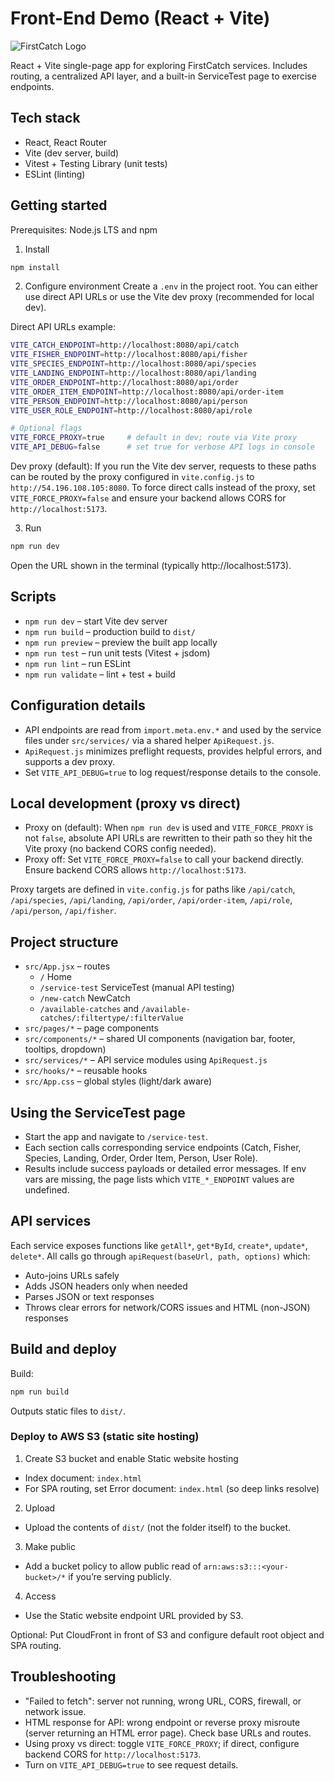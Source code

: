 # Front-End Demo (React + Vite)

![FirstCatch Logo](./firstCatchLight.svg)

React + Vite single-page app for exploring FirstCatch services. Includes routing, a centralized API layer, and a built-in ServiceTest page to exercise endpoints.

## Tech stack

- React, React Router
- Vite (dev server, build)
- Vitest + Testing Library (unit tests)
- ESLint (linting)

## Getting started

Prerequisites: Node.js LTS and npm

1. Install

```bash
npm install
```

2. Configure environment
   Create a `.env` in the project root. You can either use direct API URLs or use the Vite dev proxy (recommended for local dev).

Direct API URLs example:

```bash
VITE_CATCH_ENDPOINT=http://localhost:8080/api/catch
VITE_FISHER_ENDPOINT=http://localhost:8080/api/fisher
VITE_SPECIES_ENDPOINT=http://localhost:8080/api/species
VITE_LANDING_ENDPOINT=http://localhost:8080/api/landing
VITE_ORDER_ENDPOINT=http://localhost:8080/api/order
VITE_ORDER_ITEM_ENDPOINT=http://localhost:8080/api/order-item
VITE_PERSON_ENDPOINT=http://localhost:8080/api/person
VITE_USER_ROLE_ENDPOINT=http://localhost:8080/api/role

# Optional flags
VITE_FORCE_PROXY=true     # default in dev; route via Vite proxy
VITE_API_DEBUG=false      # set true for verbose API logs in console
```

Dev proxy (default): If you run the Vite dev server, requests to these paths can be routed by the proxy configured in `vite.config.js` to `http://54.196.108.105:8080`. To force direct calls instead of the proxy, set `VITE_FORCE_PROXY=false` and ensure your backend allows CORS for `http://localhost:5173`.

3. Run

```bash
npm run dev
```

Open the URL shown in the terminal (typically http://localhost:5173).

## Scripts

- `npm run dev` – start Vite dev server
- `npm run build` – production build to `dist/`
- `npm run preview` – preview the built app locally
- `npm run test` – run unit tests (Vitest + jsdom)
- `npm run lint` – run ESLint
- `npm run validate` – lint + test + build

## Configuration details

- API endpoints are read from `import.meta.env.*` and used by the service files under `src/services/` via a shared helper `ApiRequest.js`.
- `ApiRequest.js` minimizes preflight requests, provides helpful errors, and supports a dev proxy.
- Set `VITE_API_DEBUG=true` to log request/response details to the console.

## Local development (proxy vs direct)

- Proxy on (default): When `npm run dev` is used and `VITE_FORCE_PROXY` is not `false`, absolute API URLs are rewritten to their path so they hit the Vite proxy (no backend CORS config needed).
- Proxy off: Set `VITE_FORCE_PROXY=false` to call your backend directly. Ensure backend CORS allows `http://localhost:5173`.

Proxy targets are defined in `vite.config.js` for paths like `/api/catch`, `/api/species`, `/api/landing`, `/api/order`, `/api/order-item`, `/api/role`, `/api/person`, `/api/fisher`.

## Project structure

- `src/App.jsx` – routes
  - `/` Home
  - `/service-test` ServiceTest (manual API testing)
  - `/new-catch` NewCatch
  - `/available-catches` and `/available-catches/:filtertype/:filterValue`
- `src/pages/*` – page components
- `src/components/*` – shared UI components (navigation bar, footer, tooltips, dropdown)
- `src/services/*` – API service modules using `ApiRequest.js`
- `src/hooks/*` – reusable hooks
- `src/App.css` – global styles (light/dark aware)

## Using the ServiceTest page

- Start the app and navigate to `/service-test`.
- Each section calls corresponding service endpoints (Catch, Fisher, Species, Landing, Order, Order Item, Person, User Role).
- Results include success payloads or detailed error messages. If env vars are missing, the page lists which `VITE_*_ENDPOINT` values are undefined.

## API services

Each service exposes functions like `getAll*`, `get*ById`, `create*`, `update*`, `delete*`. All calls go through `apiRequest(baseUrl, path, options)` which:

- Auto-joins URLs safely
- Adds JSON headers only when needed
- Parses JSON or text responses
- Throws clear errors for network/CORS issues and HTML (non-JSON) responses

## Build and deploy

Build:

```bash
npm run build
```

Outputs static files to `dist/`.

### Deploy to AWS S3 (static site hosting)

1. Create S3 bucket and enable Static website hosting

- Index document: `index.html`
- For SPA routing, set Error document: `index.html` (so deep links resolve)

2. Upload

- Upload the contents of `dist/` (not the folder itself) to the bucket.

3. Make public

- Add a bucket policy to allow public read of `arn:aws:s3:::<your-bucket>/*` if you’re serving publicly.

4. Access

- Use the Static website endpoint URL provided by S3.

Optional: Put CloudFront in front of S3 and configure default root object and SPA routing.

## Troubleshooting

- "Failed to fetch": server not running, wrong URL, CORS, firewall, or network issue.
- HTML response for API: wrong endpoint or reverse proxy misroute (server returning an HTML error page). Check base URLs and routes.
- Using proxy vs direct: toggle `VITE_FORCE_PROXY`; if direct, configure backend CORS for `http://localhost:5173`.
- Turn on `VITE_API_DEBUG=true` to see request details.
